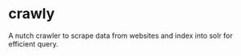 crawly
======

A nutch crawler to scrape data from websites and index into solr for efficient query.
